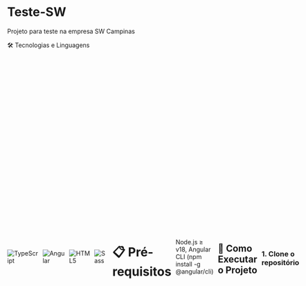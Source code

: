 # Teste-SW
Projeto para teste na empresa SW Campinas

🛠️ Tecnologias e Linguagens
<div style="display: flex; gap: 10px; align-items: center;">
<img src="https://img.shields.io/badge/TypeScript-3178C6?style=for-the-badge&logo=typescript&logoColor=white" alt="TypeScript" /> <img src="https://img.shields.io/badge/Angular-DD0031?style=for-the-badge&logo=angular&logoColor=white" alt="Angular" /> <img src="https://img.shields.io/badge/HTML5-E34F26?style=for-the-badge&logo=html5&logoColor=white" alt="HTML5" /> <img src="https://img.shields.io/badge/Sass-CC6699?style=for-the-badge&logo=sass&logoColor=white" alt="Sass" />

# 📋 Pré-requisitos
 Node.js ≥ v18,
 Angular CLI (npm install -g @angular/cli)

## 🚀 **Como Executar o Projeto**

### 1. **Clone o repositório**
```bash
git clone https://github.com/rafaelfriske/Teste-SW.git
cd Teste-SW

2. 📦 Instale as dependências
bash
npm install
3. ⚡ Inicie o servidor de desenvolvimento
bash
ng serve
👉 Acesse: http://localhost:4200

## 🔍 **Configuração Prévia (IMPORTANTE)**

Antes de fazer login, verifique a URL da API no arquivo:  
`src/environments/environment.ts`  

📌 **No meu caso específico:**  
```typescript
export const environment = {
  apiUrl: 'https://localhost:44307/api' // IIS Express padrão
};

🔗 Documentação da API: Link aqui https://github.com/rafaelfriske/api-sw/blob/main/README.md

## 🔐 Como Usar (Login de Teste)

### 📝 Credenciais de Teste
**E-mail:** `teste@teste.com`  
**Senha:** `123456`

### 🚀 Passos para Login
1. Acesse a página de login em `http://localhost:4200/login`
2. Insira as credenciais acima
3. Clique no botão **"Entrar"**

🔒 *Aviso: Estas são credenciais temporárias para testes*
.

## ✨ Funcionalidades

| 🔧 Ação          | 📋 Detalhes                                                                 |
|------------------|----------------------------------------------------------------------------|
| **Adicionar**    | Preencha título, descrição e data → Atualização automática na tabela       |
| **Editar**       | Altere status no modal (Pendente/Concluído) → Salve as alterações          |
| **Remover**      | Exclusão apenas visual (dados permanecem no BD para relatórios)   

## 🏆 Considerações Finais

### 💡 Sobre o Projeto
Este projeto demonstra **funcionalidades reais do meu dia a dia**, incluindo:
- 🪄 Modais inteligentes que carregam dados dinâmicos
- 🔄 Atualização em tempo real das tabelas
- 🎨 Utilizei a IA (DeepSeek) para fazer um design mais moderno
-> Considerações finais

- 🕒 **Desenvolvimento:** 2 dias (Sábado/Domingo)
Este projeto demonstra algumas funcionalidades do meu dia a dia, como o uso de modais que carregam dados da tela de tarefas para edição, por exemplo. Para o design, utilizei uma IA disponível (DeepSeek).

Fico à disposição para dúvidas ou uma conversa. Obrigado pela oportunidade!

Se precisar de mais alguma ajuda ou quiser que eu revise algum trecho específico, estou aqui!
